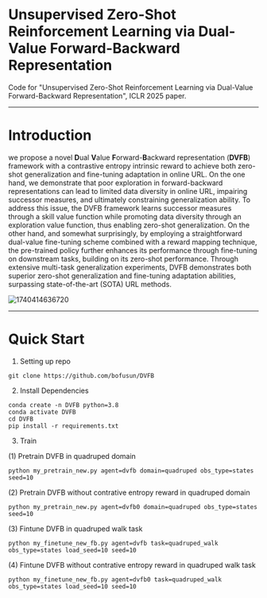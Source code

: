 # Unsupervised Zero-Shot Reinforcement Learning via Dual-Value Forward-Backward Representation

Code for "Unsupervised Zero-Shot Reinforcement Learning via Dual-Value Forward-Backward Representation", ICLR 2025 paper.

---

# Introduction

we propose a novel **D**ual **V**alue **F**orward-**B**ackward representation (**DVFB**) framework with a contrastive entropy intrinsic reward to achieve both zero-shot generalization and fine-tuning adaptation in online URL.
On the one hand, we demonstrate that poor exploration in forward-backward representations can lead to limited data diversity in online URL, impairing successor measures, and ultimately constraining generalization ability.
To address this issue, the DVFB framework learns successor measures through a skill value function while promoting data diversity through an exploration value function, thus enabling zero-shot generalization.
On the other hand, and somewhat surprisingly, by employing a straightforward dual-value fine-tuning scheme combined with a reward mapping technique, the pre-trained policy further enhances its performance through fine-tuning on downstream tasks, building on its zero-shot performance.
Through extensive multi-task generalization experiments, DVFB demonstrates both superior zero-shot generalization and fine-tuning adaptation abilities, surpassing state-of-the-art (SOTA) URL methods.

![1740414636720](https://github.com/user-attachments/assets/1f7d0c60-35fb-4eec-a108-ed9c0d711b1a)

---
# Quick Start

1. Setting up repo
```
git clone https://github.com/bofusun/DVFB
```
2. Install Dependencies
```
conda create -n DVFB python=3.8
conda activate DVFB
cd DVFB
pip install -r requirements.txt
```
3. Train

(1) Pretrain DVFB in quadruped domain
```
python my_pretrain_new.py agent=dvfb domain=quadruped obs_type=states seed=10
```
(2) Pretrain DVFB without contrative entropy reward in quadruped domain
```
python my_pretrain_new.py agent=dvfb0 domain=quadruped obs_type=states seed=10
```
(3) Fintune DVFB in quadruped walk task
```
python my_finetune_new_fb.py agent=dvfb task=quadruped_walk obs_type=states load_seed=10 seed=10
```
(4) Fintune DVFB without contrative entropy reward in quadruped walk task
```
python my_finetune_new_fb.py agent=dvfb0 task=quadruped_walk obs_type=states load_seed=10 seed=10
```



